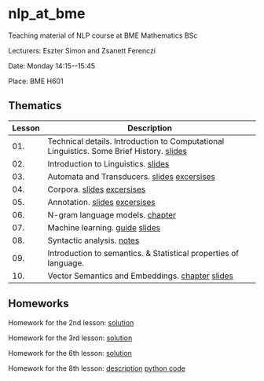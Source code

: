 # nlp_at_bme
Teaching material of NLP course at BME Mathematics BSc 

Lecturers: Eszter Simon and Zsanett Ferenczi

Date: Monday 14:15--15:45

Place: BME H601

## Thematics

| Lesson | Description |
|---------|--------|
| 01. | Technical details. Introduction to Computational Linguistics. Some Brief History. [slides](01.Intro/NLP_BME1.pdf) |
| 02. | Introduction to Linguistics. [slides](02.Linguistics/NLP_BME2.pdf )|
| 03. | Automata and Transducers. [slides](03.Automata/NLP_BME3.pdf) [excersises](03.Automata/3_ora_automatak.ipynb)|
| 04. | Corpora. [slides](04.Corpus/NLP_BME4.pdf) [excersises](04.Corpus/04_korpusz.ipynb) |
| 05. | Annotation. [slides](05.Annotation/NLP_BME5.pdf) [excersises](05.Annotation/05_annotacio.ipynb) |
| 06. | N-gram language models. [chapter](06.Ngrams/ngrams.pdf) |
| 07. | Machine learning. [guide](07.MachineLearning/NLP_BME7_jegyzet.pdf) [slides](07.MachineLearning/NLP_BME7_slides.pdf) |
| 08. | Syntactic analysis. [notes](08.SyntacticAnalysis/NLP_BME8.pdf) |
| 09. | Introduction to semantics. & Statistical properties of language. |
| 10. | Vector Semantics and Embeddings. [chapter](http://web.stanford.edu/~jurafsky/slp3/6.pdf) [slides](09.VectorSemantics/NLP_BME9.pdf) | 

## Homeworks

Homework for the 2nd lesson: [solution](hws/02hf.pdf)

Homework for the 3rd lesson: [solution](hws/03hf.pdf)

Homework for the 6th lesson: [solution](hws/06hf.pdf)

Homework for the 8th lesson: [description](hws/08hf.pdf) [python code](hws/iob2bie1.py)
